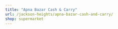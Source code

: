 ```yaml
---
title: "Apna Bazar Cash & Carry"
url: /jackson-heights/apna-bazar-cash-and-carry/
shop: supermarket
---
```

